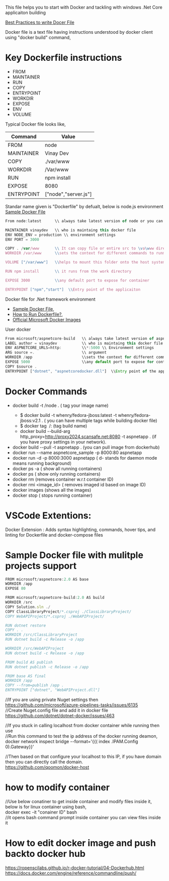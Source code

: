 This file helps you to start with Docker and tackling with windows .Net Core applicaiton building

[Best Practices to write Docer File](https://andrewlock.net/optimising-asp-net-core-apps-in-docker-avoiding-manually-copying-csproj-files/)

Docker file is a text file having instructions understood by docker client using "docker build" command,

# Key Dockerfile instructions
* FROM
* MAINTAINER
* RUN
* COPY
* ENTRYPOINT
* WORKDIR
* EXPOSE
* ENV
* VOLUME

Typical Docker file looks like,

Command       | Value
------------  | -------------
FROM          | node
MAINTAINER    | Vinay Dev
COPY          | ./var/www 
WORKDIR       | /Var/www
RUN           | npm install
EXPOSE        | 8080
ENTRYPOINT    | ["node","server.js"]

Standar name given is "Dockerfile" by defualt, below is node.js environment
[Sample Docker File](https://forums.docker.com/t/docker-file-copy/43700)

```javascript
From node:latest      \\ always take latest version of node or you can mention version like node:5.5

MAINTAINER vinaydev   \\ who is maintaing this docker file
ENV NODE_ENV = production \\ environment settings
ENV PORT = 3000

COPY . /var/www       \\ It can copy file or entire src to \va\www directory
WORKDIR /var/www      \\sets the context for different commands to runm,from where it has to run

VOLUME ["/var/www"]   \\helps to mount this folder onto the host system

RUN npm install       \\ it runs from the work directory

EXPOSE 3000           \\any default port to expose for container

ENTRYPOINT ["npm","start"]  \\Entry point of the applicaiton

```

Docker file for .Net framework environment
* [Sample Docker File](https://hub.docker.com/r/microsoft/aspnetcore-build/),
* [How to Run Dockerfile?]( https://hub.docker.com/r/microsoft/aspnetcore),
* [Official Microsoft Docker Images](https://hub.docker.com/u/microsoft)

User docker
```javascript
From microsoft/aspnetcore-build   \\ always take latest version of aspnetcore or you can mention version like node:3.0
LABEL author = vinaydev           \\ who is maintaing this docker file
ENV ASPNETCORE_URLS=http:         \\*:5000 \\ Environment settings
ARG source =.                     \\ argument 
WORKDIR /app                      \\sets the context for different commands to runm,from where it has to run
EXPOSE 5000                       \\any default port to expose for container
COPY $source .      
ENTRYPOINT ["dotnet", "aspnetcoredocker.dll"]  \\Entry point of the applicaiton

```
# Docker Commands
* docker build -t <your username> /node . ( tag your image name)
  * $ docker build -t whenry/fedora-jboss:latest -t whenry/fedora-jboss:v2.1 . ( you can have multiple tags while building docker file)
  * $ docker tag <image> <newName>/<repoName>:<tagName> (tag build name)
  * docker build --build-arg http_proxy=http://proxy2024.scansafe.net:8080  -t aspnetapp . (if you have proxy settings in your network).
* docker build --pull -t aspnetapp . (you can pull image from dockerhub)
* docker run --name aspnetcore_sample -p 8000:80 aspnetapp
* docker run -d -p 8000:3000 aspnetapp ( d- stands for daemon mode means running background)
* docker ps -a ( show all running containers)
* docker ps ( show only running containers)
* docker rm <container id> (removes container w.r.t container ID)
* docker rmi <image_id> ( removes imaged id based on image ID)
* docker images (shows all the images)
* docker stop <container id> ( stops running container)

# VSCode Extentions:
Docker Extension : Adds syntax highlighting, commands, hover tips, and linting for Dockerfile and docker-compose files

# Sample Docker file with mulitple projects support

``` javascript
FROM microsoft/aspnetcore:2.0 AS base
WORKDIR /app
EXPOSE 80

FROM microsoft/aspnetcore-build:2.0 AS build
WORKDIR /src
COPY Solution.sln ./
COPY ClassLibraryProject/*.csproj ./ClassLibraryProject/
COPY WebAPIProject/*.csproj ./WebAPIProject/

RUN dotnet restore
COPY . .
WORKDIR /src/ClassLibraryProject
RUN dotnet build -c Release -o /app

WORKDIR /src/WebAPIProject
RUN dotnet build -c Release -o /app

FROM build AS publish
RUN dotnet publish -c Release -o /app

FROM base AS final
WORKDIR /app
COPY --from=publish /app .
ENTRYPOINT ["dotnet", "WebAPIProject.dll"]

```
//If you are using private Nuget settings then <br>
https://github.com/microsoft/azure-pipelines-tasks/issues/6135 <br>
//Create Nuget.config file and add it in docker file <br>
https://github.com/dotnet/dotnet-docker/issues/463 <br>

//If you stuck in calling localhost from docker container while running then use <br>
//Run this command to test the ip address of the docker running deamon, <br>
docker network inspect bridge --format='{{( index .IPAM.Config 0).Gateway}}'

//Then based on that configure your localhost to this IP, if you have domain then you can directly call the domain. <br>
https://github.com/qoomon/docker-host

# how to modify container <br>
//Use below conatiner to get inside container and modify files inside it, below is for linux container using bash, <br>
docker exec -it "conainer ID" bash <br>
//it opens bash command prompt inside container you can view files inside it <br>

# How to edit docker image and push backto docker hub <br>
https://ropenscilabs.github.io/r-docker-tutorial/04-Dockerhub.html <br>
https://docs.docker.com/engine/reference/commandline/push/ <br>






